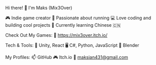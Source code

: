 Hi there! 👋 I'm Maks (Mix3Over)

🎮 Indie game creator 🏃 Passionate about running 💻 Love coding and building cool projects 🏯 Currently learning Chinese 🇨🇳

Check Out My Games: 🔗 https://mix3over.itch.io/

Tech & Tools: 🚀 Unity, React 🖥️ C#, Python, JavaScript 🎨 Blender

My Profiles: 📫 GitHub 🎮 Itch.io 📧 maksian431@gmail.com
